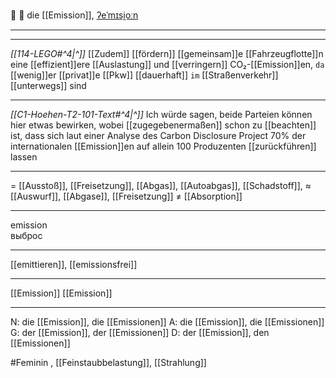 💨 🔴 die [[Emission]], [ʔeˈmɪsi̯oːn](https://youglish.com/pronounce/Emission/german)

---
---

*[[114-LEGO#^4|^]]* [[Zudem]] [[fördern]] [[gemeinsam]]e [[Fahrzeugflotte]]n eine [[effizient]]ere [[Auslastung]] und [[verringern]] CO₂-[[Emission]]en, `da` [[wenig]]er [[privat]]e [[Pkw]] [[dauerhaft]] `im` [[Straßenverkehr]] [[unterwegs]] sind




---





*[[C1-Hoehen-T2-101-Text#^4|^]]* Ich würde sagen, beide Parteien können hier etwas bewirken, wobei [[zugegebenermaßen]] schon zu [[beachten]] ist, dass sich laut einer Analyse des Carbon Disclosure Project 70% der internationalen [[Emission]]en auf allein 100 Produzenten [[zurückführen]] lassen

---
= [[Ausstoß]], [[Freisetzung]], [[Abgas]], [[Autoabgas]], [[Schadstoff]],
≈ [[Auswurf]], [[Abgase]], [[Freisetzung]]
≠ [[Absorption]]

---
emission  
выброс

---
[[emittieren]], [[emissionsfrei]]

---
[[Emission]]
[[Emission]]


---
N: die [[Emission]], die [[Emissionen]]
A: die [[Emission]], die [[Emissionen]]
G: der [[Emission]], der [[Emissionen]]
D: der [[Emission]], den [[Emissionen]]


#Feminin , [[Feinstaubbelastung]], [[Strahlung]]